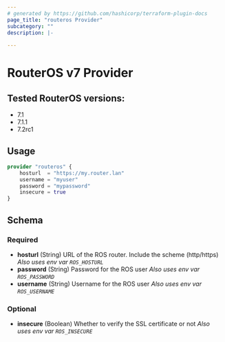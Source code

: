 ```yaml
---
# generated by https://github.com/hashicorp/terraform-plugin-docs
page_title: "routeros Provider"
subcategory: ""
description: |-
  
---
```


# RouterOS v7 Provider

## Tested RouterOS versions:

- 7.1
- 7.1.1
- 7.2rc1

## Usage

```terraform
provider "routeros" {
    hosturl  = "https://my.router.lan"
    username = "myuser"
    password = "mypassword"
    insecure = true
}
```


<!-- schema generated by tfplugindocs -->
## Schema

### Required

- **hosturl** (String) URL of the ROS router. Include the scheme (http/https) *Also uses env var `ROS_HOSTURL`*
- **password** (String) Password for the ROS user *Also uses env var `ROS_PASSWORD`*
- **username** (String) Username for the ROS user *Also uses env var `ROS_USERNAME`*

### Optional

- **insecure** (Boolean) Whether to verify the SSL certificate or not *Also uses env var `ROS_INSECURE`*
